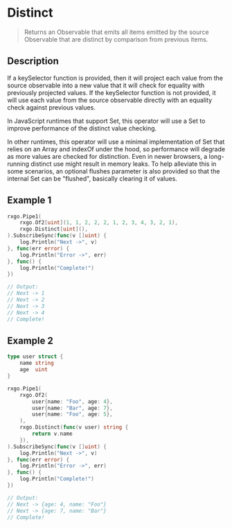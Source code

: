 # Distinct

> Returns an Observable that emits all items emitted by the source Observable that are distinct by comparison from previous items.

## Description

If a keySelector function is provided, then it will project each value from the source observable into a new value that it will check for equality with previously projected values. If the keySelector function is not provided, it will use each value from the source observable directly with an equality check against previous values.

In JavaScript runtimes that support Set, this operator will use a Set to improve performance of the distinct value checking.

In other runtimes, this operator will use a minimal implementation of Set that relies on an Array and indexOf under the hood, so performance will degrade as more values are checked for distinction. Even in newer browsers, a long-running distinct use might result in memory leaks. To help alleviate this in some scenarios, an optional flushes parameter is also provided so that the internal Set can be "flushed", basically clearing it of values.

## Example 1

```go
rxgo.Pipe1(
	rxgo.Of2[uint](1, 1, 2, 2, 2, 1, 2, 3, 4, 3, 2, 1),
	rxgo.Distinct[uint](),
).SubscribeSync(func(v []uint) {
    log.Println("Next ->", v)
}, func(err error) {
    log.Println("Error ->", err)
}, func() {
    log.Println("Complete!")
})

// Output:
// Next -> 1
// Next -> 2
// Next -> 3
// Next -> 4
// Complete!
```

## Example 2

```go
type user struct {
	name string
	age  uint
}

rxgo.Pipe1(
	rxgo.Of2(
		user{name: "Foo", age: 4},
		user{name: "Bar", age: 7},
		user{name: "Foo", age: 5},
	),
	rxgo.Distinct(func(v user) string {
		return v.name
	}),
).SubscribeSync(func(v []uint) {
    log.Println("Next ->", v)
}, func(err error) {
    log.Println("Error ->", err)
}, func() {
    log.Println("Complete!")
})

// Output:
// Next -> {age: 4, name: "Foo"}
// Next -> {age: 7, name: "Bar"}
// Complete!
```
